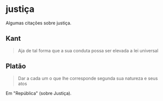 # justiça

Algumas citações sobre justiça.

## Kant

> Aja de tal forma que a sua conduta possa ser elevada a lei universal

## Platão

> Dar a cada um o que lhe corresponde segunda sua natureza e seus atos

Em "República" (sobre Justiça).

